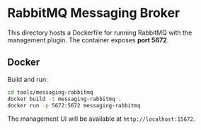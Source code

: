 # RabbitMQ Messaging Broker

This directory hosts a Dockerfile for running RabbitMQ with the management plugin. The container exposes **port 5672**.

## Docker

Build and run:

```bash
cd tools/messaging-rabbitmq
docker build -t messaging-rabbitmq .
docker run -p 5672:5672 messaging-rabbitmq
```

The management UI will be available at `http://localhost:15672`.

